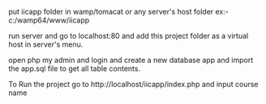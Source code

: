 

put iicapp folder in wamp/tomacat or any server's host folder
ex:- c:/wamp64/www/iicapp

run server and go to localhost:80
and add this project folder as a virtual host in server's menu.

open php my admin and login and create a new database app 
and import the app.sql file to get all table contents.

To Run the project 
go to
http://localhost/iicapp/index.php
and input course name


